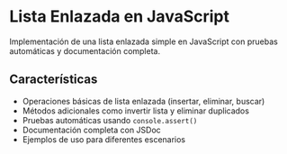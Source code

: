# Lista Enlazada en JavaScript

Implementación de una lista enlazada simple en JavaScript con pruebas automáticas y documentación completa.

## Características

- Operaciones básicas de lista enlazada (insertar, eliminar, buscar)
- Métodos adicionales como invertir lista y eliminar duplicados
- Pruebas automáticas usando `console.assert()`
- Documentación completa con JSDoc
- Ejemplos de uso para diferentes escenarios
